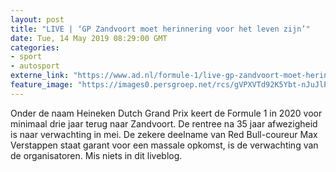 ```yaml
---
layout: post
title: "LIVE | ‘GP Zandvoort moet herinnering voor het leven zijn’"
date: Tue, 14 May 2019 08:29:00 GMT
categories: 
- sport 
- autosport 
externe_link: "https://www.ad.nl/formule-1/live-gp-zandvoort-moet-herinnering-voor-het-leven-zijn~a4917de7/"
feature_image: "https://images0.persgroep.net/rcs/gVPXVTd92K5Ybt-nJuJlPmtWQAg/diocontent/148336829/_fitwidth/400/?appId=21791a8992982cd8da851550a453bd7f&quality=0.7"
---
```


Onder de naam Heineken Dutch Grand Prix keert de Formule 1 in 2020 voor minimaal drie jaar terug naar Zandvoort. De rentree na 35 jaar afwezigheid is naar verwachting in mei. De zekere deelname van Red Bull-coureur Max Verstappen staat garant voor een massale opkomst, is de verwachting van de organisatoren. Mis niets in dit liveblog.
